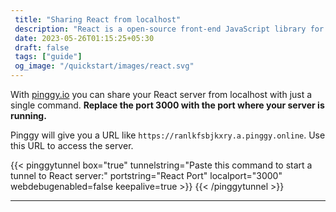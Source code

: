 ```yaml
---
 title: "Sharing React from localhost" 
 description: "React is a open-source front-end JavaScript library for building user interfaces based on components."
 date: 2023-05-26T01:15:25+05:30 
 draft: false 
 tags: ["guide"]
 og_image: "/quickstart/images/react.svg"
---
```


With [pinggy.io](https://pinggy.io) you can share your React server from localhost with just a single command. **Replace the port 3000 with the port where your server is running.**

Pinggy will give you a URL like `https://ranlkfsbjkxry.a.pinggy.online`. Use this URL to access the server.

{{< pinggytunnel box="true" tunnelstring="Paste this command to start a tunnel to React server:" portstring="React Port" localport="3000" webdebugenabled=false keepalive=true >}}
{{< /pinggytunnel >}}

<hr>
